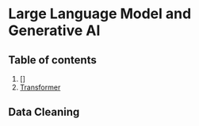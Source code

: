 

# Large Language Model and Generative AI

## Table of contents
1. []
2. [Transformer](#Transformer)

## Data Cleaning <a name="DataCleaning"></a>

<!--stackedit_data:
eyJoaXN0b3J5IjpbMTgzMDkwMzM5XX0=
-->
